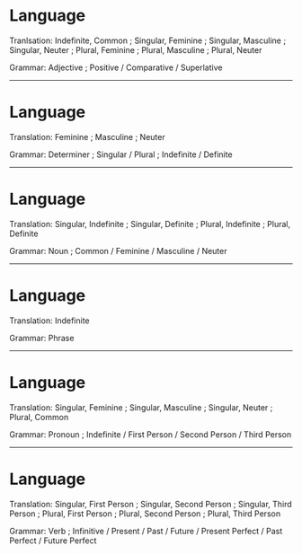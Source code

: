 Language
========

Tranlsation: Indefinite, Common ;
             Singular, Feminine ; Singular, Masculine ; Singular, Neuter ;
             Plural, Feminine   ; Plural, Masculine   ; Plural, Neuter

Grammar:     Adjective ; Positive / Comparative / Superlative

--------------------------------------------------------------------------------

Language
========

Translation: Feminine ; Masculine ; Neuter

Grammar:     Determiner ; Singular / Plural ; Indefinite / Definite

--------------------------------------------------------------------------------

Language
========

Translation: Singular, Indefinite ; Singular, Definite ; Plural, Indefinite ; Plural, Definite

Grammar:     Noun ; Common / Feminine / Masculine / Neuter

--------------------------------------------------------------------------------

Language
========

Translation: Indefinite

Grammar:     Phrase

--------------------------------------------------------------------------------

Language
========

Translation: Singular, Feminine ; Singular, Masculine ; Singular, Neuter ; Plural, Common

Grammar:     Pronoun ; Indefinite / First Person / Second Person / Third Person

--------------------------------------------------------------------------------

Language
========

Translation: Singular, First Person ; Singular, Second Person ; Singular, Third Person ;
             Plural, First Person   ; Plural, Second Person   ; Plural, Third Person

Grammar:     Verb ; Infinitive / Present / Past / Future / Present Perfect / Past Perfect / Future Perfect
